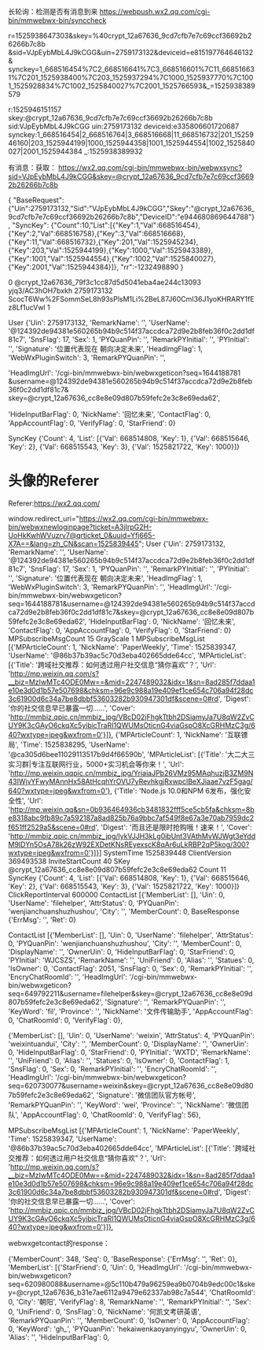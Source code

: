 长轮询：检测是否有消息到来
https://webpush.wx2.qq.com/cgi-bin/mmwebwx-bin/synccheck

r=1525938647303&skey=%40crypt_12a67636_9cd7cfb7e7c69ccf36692b26266b7c8b
&sid=VJpEybMbL4J9kCGG&uin=2759173132&deviceid=e815197764646132&
synckey=1_668516454%7C2_668516641%7C3_668516601%7C11_668516631%7C201_1525938400%7C203_1525937294%7C1000_1525937770%7C1001_1525928834%7C1002_1525840027%7C2001_1525766593&_=1525938389579


r:1525946151157
skey:@crypt_12a67636_9cd7cfb7e7c69ccf36692b26266b7c8b
sid:VJpEybMbL4J9kCGG
uin:2759173132
deviceid:e335806601720687
synckey:1_668516454|2_668516764|3_668516668|11_668516732|201_1525946160|203_1525944199|1000_1525944358|1001_1525944554|1002_1525840027|2001_1525944384
_:1525938389932



有消息：获取：
https://wx2.qq.com/cgi-bin/mmwebwx-bin/webwxsync?sid=VJpEybMbL4J9kCGG&skey=@crypt_12a67636_9cd7cfb7e7c69ccf36692b26266b7c8b

{
  "BaseRequest":
	{"Uin":2759173132,"Sid":"VJpEybMbL4J9kCGG","Skey":"@crypt_12a67636_9cd7cfb7e7c69ccf36692b26266b7c8b","DeviceID":"e944680869644788"},
  "SyncKey":
	{"Count":10,"List":[{"Key":1,"Val":668516454},{"Key":2,"Val":668516758},{"Key":3,"Val":668516668},{"Key":11,"Val":668516732},{"Key":201,"Val":1525945234},
	{"Key":203,"Val":1525944199},{"Key":1000,"Val":1525943389},{"Key":1001,"Val":1525944554},{"Key":1002,"Val":1525840027},{"Key":2001,"Val":1525944384}]},
  "rr":-1232498890
}









<error>
	<ret>0</ret>
	<message></message>
	<skey>@crypt_12a67636_79f3c1cc87d5d5041eba4ae244c13093</skey>
	<wxsid>yjq3/AC3hOH7bxkh</wxsid>
	<wxuin>2759173132</wxuin>
	<pass_ticket>ScocT6Ww%2FSommSeL8h93sPlsM1Li%2BeL87J60CmI36J1yoKHRARY1fEz8Lf1ucVwl</pass_ticket>
	<isgrayscale>1</isgrayscale>
</error>


User {'Uin': 2759173132, 'RemarkName': '', 'UserName': '@124392de94381e560265b94b9c514f37accdca72d9e2b8feb36f0c2dd1df81c7',
'SnsFlag': 17, 'Sex': 1, 'PYQuanPin': '', 'RemarkPYInitial': '', 'PYInitial': '', 'Signature': '位置代表现在 朝向决定未来',
'HeadImgFlag': 1, 'WebWxPluginSwitch': 3, 'RemarkPYQuanPin': '',

'HeadImgUrl': '/cgi-bin/mmwebwx-bin/webwxgeticon?seq=1644188781
&username=@124392de94381e560265b94b9c514f37accdca72d9e2b8feb36f0c2dd1df81c7&
skey=@crypt_12a67636_cc8e8e09d807b59fefc2e3c8e69eda62',


'HideInputBarFlag': 0, 'NickName': '回忆未来', 'ContactFlag': 0, 'AppAccountFlag': 0, 'VerifyFlag': 0, 'StarFriend': 0}



SyncKey {'Count': 4, 'List': [{'Val': 668514808, 'Key': 1}, {'Val': 668515646, 'Key': 2}, {'Val': 668515543, 'Key': 3}, {'Val': 1525821722, 'Key': 1000}]}


# 头像的Referer
Referer:https://wx2.qq.com/



window.redirect_uri="https://wx2.qq.com/cgi-bin/mmwebwx-bin/webwxnewloginpage?ticket=A3jIrpG2H-UoHkKwhWVuzrv7@qrticket_0&uuid=Yfj665-X7A==&lang=zh_CN&scan=1525839445";
User {'Uin': 2759173132, 'RemarkName': '', 'UserName': '@124392de94381e560265b94b9c514f37accdca72d9e2b8feb36f0c2dd1df81c7', 'SnsFlag': 17, 'Sex': 1, 'PYQuanPin': '', 'RemarkPYInitial': '', 'PYInitial': '', 'Signature': '位置代表现在 朝向决定未来', 'HeadImgFlag': 1, 'WebWxPluginSwitch': 3, 'RemarkPYQuanPin': '', 'HeadImgUrl': '/cgi-bin/mmwebwx-bin/webwxgeticon?seq=1644188781&username=@124392de94381e560265b94b9c514f37accdca72d9e2b8feb36f0c2dd1df81c7&skey=@crypt_12a67636_cc8e8e09d807b59fefc2e3c8e69eda62', 'HideInputBarFlag': 0, 'NickName': '回忆未来', 'ContactFlag': 0, 'AppAccountFlag': 0, 'VerifyFlag': 0, 'StarFriend': 0}
MPSubscribeMsgCount 15
GrayScale 1
MPSubscribeMsgList [{'MPArticleCount': 1, 'NickName': 'PaperWeekly', 'Time': 1525839347, 'UserName': '@86b37b39ac5c70d3eba402665dde64cc', 'MPArticleList': [{'Title': '跨域社交推荐：如何透过用户社交信息“猜你喜欢”？', 'Url': 'http://mp.weixin.qq.com/s?__biz=MzIwMTc4ODE0Mw==&mid=2247489032&idx=1&sn=8ad285f7ddaa1e10e3d0d1b57e507698&chksm=96e9c988a19e409ef1ce654c706a94f28dc3c61900d6c34a7be8dbbf53603282b930947301df&scene=0#rd', 'Digest': '你的社交信息早已暴露一切……', 'Cover': 'http://mmbiz.qpic.cn/mmbiz_jpg/VBcD02jFhgkTtbh2DSiamyJa7U8qW2ZvCUY9K3cGAyO6ckqXc5yibicTraRI1QWUMsOticnG4viaGspO8XcGRHMzC3g/640?wxtype=jpeg&wxfrom=0'}]}, {'MPArticleCount': 1, 'NickName': '互联镖局', 'Time': 1525838295, 'UserName': '@ca305d6bee11029113517b9d4f66590b', 'MPArticleList': [{'Title': '大二大三实习群|专注互联网行业，5000+实习机会等你来！', 'Url': 'http://mp.weixin.qqpic.cn/mmbiz_jpg/YriaiaJPb26VMz95MAqhuzjB3ZM9N43IWjvYFwyMAnnHx58AtHcqhYrOVU7yRevhkgjRxwpclBeXJiaae7vzF5gag/640?wxtype=jpeg&wxfrom=0'}, {'Title': 'Node.js 10.0和NPM 6发布，强化安全性', 'Url': 'http://mp.weixin.qq&sn=0b936464936cb3481832fff5ce5cb5fa&chksm=8be8318abc9fb89c7a592187a8ad825b76a9bbc7af549f8e67a3e70ab7959dc2f651ff2529a5&scene=0#rd', 'Digest': '而且还是限时抢购哦！速来！', 'Cover': 'http://mmbiz.qpic.cn/mmbiz_jpg/lykVJJH3kLg0ibUnt3VAthMvWJWgt3eYddM9IDYn5OsA78k26zW92EXDetKNsREyexscK8qAr6uLkRBP2qP5kog/300?wxtype=jpeg&wxfrom=0'}]}]
SystemTime 1525839448
ClientVersion 369493538
InviteStartCount 40
SKey @crypt_12a67636_cc8e8e09d807b59fefc2e3c8e69eda62
Count 11
SyncKey {'Count': 4, 'List': [{'Val': 668514808, 'Key': 1}, {'Val': 668515646, 'Key': 2}, {'Val': 668515543, 'Key': 3}, {'Val': 1525821722, 'Key': 1000}]}
ClickReportInterval 600000
ContactList [{'MemberList': [], 'Uin': 0, 'UserName': 'filehelper', 'AttrStatus': 0, 'PYQuanPin': 'wenjianchuanshuzhushou', 'City': '', 'MemberCount': 0,
BaseResponse {'ErrMsg': '', 'Ret': 0}





ContactList
[{'MemberList': [], 'Uin': 0, 'UserName': 'filehelper', 'AttrStatus': 0, 'PYQuanPin': 'wenjianchuanshuzhushou', 'City': '', 'MemberCount': 0, 'DisplayName': '', 'OwnerUin': 0, 'HideInputBarFlag': 0,
 'StarFriend': 0, 'PYInitial': 'WJCSZS', 'RemarkName': '', 'UniFriend': 0, 'Alias': '', 'Statues': 0, 'IsOwner': 0, 'ContactFlag': 2051, 'SnsFlag': 0, 'Sex': 0,
 'RemarkPYInitial': '', 'EncryChatRoomId': '', 'HeadImgUrl': '/cgi-bin/mmwebwx-bin/webwxgeticon?seq=649792211&username=filehelper&skey=@crypt_12a67636_cc8e8e09d807b59fefc2e3c8e69eda62',
 'Signature': '', 'RemarkPYQuanPin': '', 'KeyWord': 'fil', 'Province': '', 'NickName': '文件传输助手', 'AppAccountFlag': 0, 'ChatRoomId': 0, 'VerifyFlag': 0},

 {'MemberList': [], 'Uin': 0, 'UserName': 'weixin', 'AttrStatus': 4, 'PYQuanPin': 'weixintuandui', 'City': '', 'MemberCount': 0, 'DisplayName': '', 'OwnerUin': 0, 'HideInputBarFlag': 0,
 'StarFriend': 0, 'PYInitial': 'WXTD', 'RemarkName': '', 'UniFriend': 0, 'Alias': '', 'Statues': 0, 'IsOwner': 0, 'ContactFlag': 1, 'SnsFlag': 0, 'Sex': 0,
 'RemarkPYInitial': '', 'EncryChatRoomId': '', 'HeadImgUrl': '/cgi-bin/mmwebwx-bin/webwxgeticon?seq=620730077&username=weixin&skey=@crypt_12a67636_cc8e8e09d807b59fefc2e3c8e69eda62',
 'Signature': '微信团队官方帐号', 'RemarkPYQuanPin': '', 'KeyWord': 'wei', 'Province': '', 'NickName': '微信团队', 'AppAccountFlag': 0, 'ChatRoomId': 0, 'VerifyFlag': 56},


MPSubscribeMsgList
[{'MPArticleCount': 1, 'NickName': 'PaperWeekly', 'Time': 1525839347, 'UserName': '@86b37b39ac5c70d3eba402665dde64cc',
'MPArticleList': [{'Title': '跨域社交推荐：如何透过用户社交信息“猜你喜欢”？',
'Url': 'http://mp.weixin.qq.com/s?__biz=MzIwMTc4ODE0Mw==&mid=2247489032&idx=1&sn=8ad285f7ddaa1e10e3d0d1b57e507698&chksm=96e9c988a19e409ef1ce654c706a94f28dc3c61900d6c34a7be8dbbf53603282b930947301df&scene=0#rd',
'Digest': '你的社交信息早已暴露一切……', 'Cover': 'http://mmbiz.qpic.cn/mmbiz_jpg/VBcD02jFhgkTtbh2DSiamyJa7U8qW2ZvCUY9K3cGAyO6ckqXc5yibicTraRI1QWUMsOticnG4viaGspO8XcGRHMzC3g/640?wxtype=jpeg&wxfrom=0'}]},






webwxgetcontact的response：

{'MemberCount': 348, 'Seq': 0, 'BaseResponse': {'ErrMsg': '', 'Ret': 0},
'MemberList': [{'StarFriend': 0, 'Uin': 0, 'HeadImgUrl':
'/cgi-bin/mmwebwx-bin/webwxgeticon?seq=620980088&username=@5c110b479a96259ea9b0704b9edc00c1&skey=@crypt_12a67636_b31e7ae6112a9479e62337ab98c7a544',
'ChatRoomId': 0, 'City': '朝阳', 'VerifyFlag': 8, 'RemarkName': '', 'RemarkPYInitial': '', 'Sex': 0, 'UniFriend': 0, 'SnsFlag': 0, 'NickName': '何凯文考研英语',
'RemarkPYQuanPin': '', 'MemberCount': 0, 'IsOwner': 0, 'AppAccountFlag': 0, 'KeyWord': 'gh_', 'PYQuanPin': 'hekaiwenkaoyanyingyu', 'OwnerUin': 0, 'Alias': '', 'HideInputBarFlag': 0,



